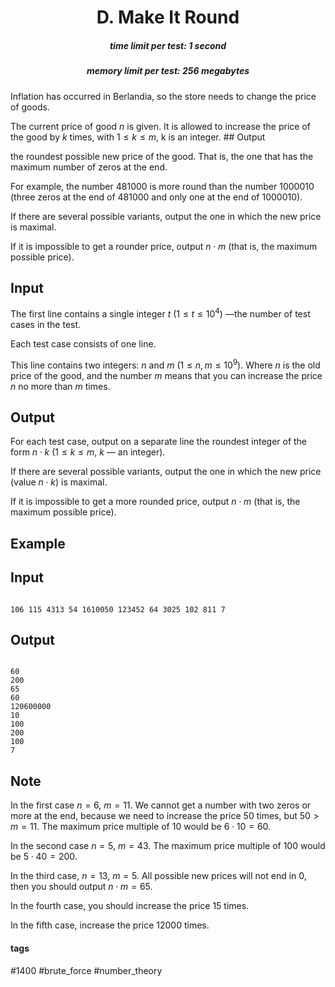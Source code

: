 <h1 style='text-align: center;'> D. Make It Round</h1>

<h5 style='text-align: center;'>time limit per test: 1 second</h5>
<h5 style='text-align: center;'>memory limit per test: 256 megabytes</h5>

Inflation has occurred in Berlandia, so the store needs to change the price of goods.

The current price of good $n$ is given. It is allowed to increase the price of the good by $k$ times, with $1 \le k \le m$, k is an integer. ## Output

 the roundest possible new price of the good. That is, the one that has the maximum number of zeros at the end.

For example, the number 481000 is more round than the number 1000010 (three zeros at the end of 481000 and only one at the end of 1000010).

If there are several possible variants, output the one in which the new price is maximal.

If it is impossible to get a rounder price, output $n \cdot m$ (that is, the maximum possible price).

## Input

The first line contains a single integer $t$ ($1 \le t \le 10^4$) —the number of test cases in the test.

Each test case consists of one line.

This line contains two integers: $n$ and $m$ ($1 \le n, m \le 10^9$). Where $n$ is the old price of the good, and the number $m$ means that you can increase the price $n$ no more than $m$ times.

## Output

For each test case, output on a separate line the roundest integer of the form $n \cdot k$ ($1 \le k \le m$, $k$ — an integer).

If there are several possible variants, output the one in which the new price (value $n \cdot k$) is maximal.

If it is impossible to get a more rounded price, output $n \cdot m$ (that is, the maximum possible price).

## Example

## Input


```

106 115 4313 54 1610050 123452 64 3025 102 811 7
```
## Output


```

60
200
65
60
120600000
10
100
200
100
7

```
## Note

In the first case $n = 6$, $m = 11$. We cannot get a number with two zeros or more at the end, because we need to increase the price $50$ times, but $50 > m = 11$. The maximum price multiple of $10$ would be $6 \cdot 10 = 60$.

In the second case $n = 5$, $m = 43$. The maximum price multiple of $100$ would be $5 \cdot 40 = 200$.

In the third case, $n = 13$, $m = 5$. All possible new prices will not end in $0$, then you should output $n \cdot m = 65$.

In the fourth case, you should increase the price $15$ times.

In the fifth case, increase the price $12000$ times.



#### tags 

#1400 #brute_force #number_theory 
